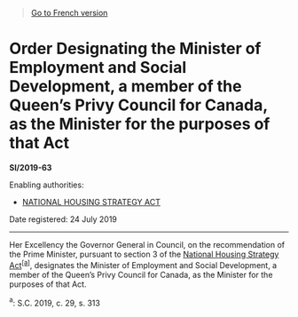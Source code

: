 > [Go to French version](/fr/Règlements/Textes%20réglementaires/2019/63.md)

# Order Designating the Minister of Employment and Social Development, a member of the Queen’s Privy Council for Canada, as the Minister for the purposes of that Act

**SI/2019-63**

Enabling authorities: 
- [NATIONAL HOUSING STRATEGY ACT](/en/Acts/Statutes%20of%20Canada/2019/c.%2029,%20s.%20313.md)

Date registered: 24 July 2019

----------

Her Excellency the Governor General in Council, on the recommendation of the Prime Minister, pursuant to section 3 of the [National Housing Strategy Act](/en/Acts/Statutes%20of%20Canada/2019/c.%2029,%20s.%20313.md)<sup><a href='#fn_81000-3-1868_hq_25289'>[a]</a></sup>, designates the Minister of Employment and Social Development, a member of the Queen’s Privy Council for Canada, as the Minister for the purposes of that Act.

<a name='fn_81000-3-1868_hq_25289'><sup>a</sup></a>: S.C. 2019, c. 29, s. 313<br />


